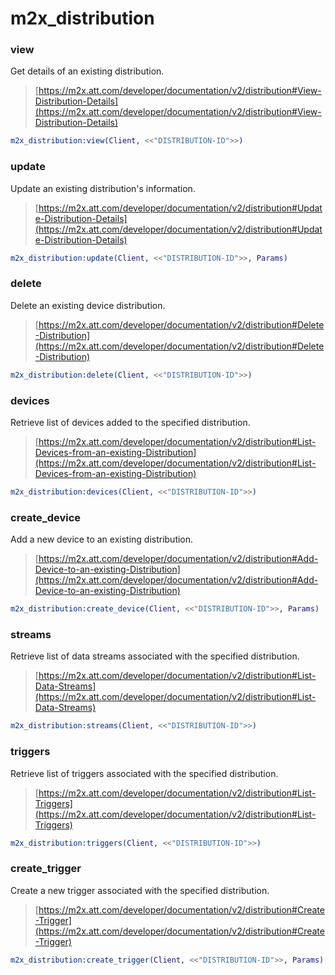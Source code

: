 # m2x_distribution

### view
Get details of an existing distribution.
> [https://m2x.att.com/developer/documentation/v2/distribution#View-Distribution-Details](https://m2x.att.com/developer/documentation/v2/distribution#View-Distribution-Details)

```erlang
m2x_distribution:view(Client, <<"DISTRIBUTION-ID">>)
```

### update
Update an existing distribution's information.
> [https://m2x.att.com/developer/documentation/v2/distribution#Update-Distribution-Details](https://m2x.att.com/developer/documentation/v2/distribution#Update-Distribution-Details)

```erlang
m2x_distribution:update(Client, <<"DISTRIBUTION-ID">>, Params)
```

### delete
Delete an existing device distribution.
> [https://m2x.att.com/developer/documentation/v2/distribution#Delete-Distribution](https://m2x.att.com/developer/documentation/v2/distribution#Delete-Distribution)

```erlang
m2x_distribution:delete(Client, <<"DISTRIBUTION-ID">>)
```

### devices
Retrieve list of devices added to the specified distribution.
> [https://m2x.att.com/developer/documentation/v2/distribution#List-Devices-from-an-existing-Distribution](https://m2x.att.com/developer/documentation/v2/distribution#List-Devices-from-an-existing-Distribution)

```erlang
m2x_distribution:devices(Client, <<"DISTRIBUTION-ID">>)
```

### create_device
Add a new device to an existing distribution.
> [https://m2x.att.com/developer/documentation/v2/distribution#Add-Device-to-an-existing-Distribution](https://m2x.att.com/developer/documentation/v2/distribution#Add-Device-to-an-existing-Distribution)

```erlang
m2x_distribution:create_device(Client, <<"DISTRIBUTION-ID">>, Params)
```

### streams
Retrieve list of data streams associated with the specified distribution.
> [https://m2x.att.com/developer/documentation/v2/distribution#List-Data-Streams](https://m2x.att.com/developer/documentation/v2/distribution#List-Data-Streams)

```erlang
m2x_distribution:streams(Client, <<"DISTRIBUTION-ID">>)
```

### triggers
Retrieve list of triggers associated with the specified distribution.
> [https://m2x.att.com/developer/documentation/v2/distribution#List-Triggers](https://m2x.att.com/developer/documentation/v2/distribution#List-Triggers)

```erlang
m2x_distribution:triggers(Client, <<"DISTRIBUTION-ID">>)
```

### create_trigger
Create a new trigger associated with the specified distribution.
> [https://m2x.att.com/developer/documentation/v2/distribution#Create-Trigger](https://m2x.att.com/developer/documentation/v2/distribution#Create-Trigger)

```erlang
m2x_distribution:create_trigger(Client, <<"DISTRIBUTION-ID">>, Params)
```
